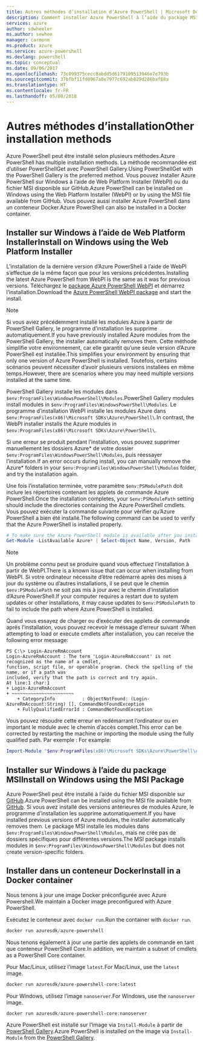 ```yaml
---
title: Autres méthodes d’installation d’Azure PowerShell | Microsoft Docs
description: Comment installer Azure PowerShell à l’aide du package MSI ou de Web Platform Installer.
services: azure
author: sdwheeler
ms.author: sewhee
manager: carmonm
ms.product: azure
ms.service: azure-powershell
ms.devlang: powershell
ms.topic: conceptual
ms.date: 09/06/2017
ms.openlocfilehash: 73c099375cecc8abdd5d6179109513946e7e793b
ms.sourcegitcommit: 37bfbf11fd0967a8e7977c692ab829d286baf88a
ms.translationtype: HT
ms.contentlocale: fr-FR
ms.lasthandoff: 05/08/2018
---
```

# <a name="other-installation-methods"></a><span data-ttu-id="21a68-103">Autres méthodes d’installation</span><span class="sxs-lookup"><span data-stu-id="21a68-103">Other installation methods</span></span>

<span data-ttu-id="21a68-104">Azure PowerShell peut être installé selon plusieurs méthodes.</span><span class="sxs-lookup"><span data-stu-id="21a68-104">Azure PowerShell has multiple installation methods.</span></span> <span data-ttu-id="21a68-105">La méthode recommandée est d’utiliser PowerShellGet avec PowerShell Gallery.</span><span class="sxs-lookup"><span data-stu-id="21a68-105">Using PowerShellGet with the PowerShell Gallery is the preferred method.</span></span> <span data-ttu-id="21a68-106">Vous pouvez installer Azure PowerShell sur Windows à l’aide de Web Platform Installer (WebPI) ou du fichier MSI disponible sur GitHub.</span><span class="sxs-lookup"><span data-stu-id="21a68-106">Azure PowerShell can be installed on Windows using the Web Platform Installer (WebPI) or by using the MSI file available from GitHub.</span></span> <span data-ttu-id="21a68-107">Vous pouvez aussi installer Azure PowerShell dans un conteneur Docker.</span><span class="sxs-lookup"><span data-stu-id="21a68-107">Azure PowerShell can also be installed in a Docker container.</span></span>

## <a name="install-on-windows-using-the-web-platform-installer"></a><span data-ttu-id="21a68-108">Installer sur Windows à l’aide de Web Platform Installer</span><span class="sxs-lookup"><span data-stu-id="21a68-108">Install on Windows using the Web Platform Installer</span></span>

<span data-ttu-id="21a68-109">L’installation de la dernière version d’Azure PowerShell à l’aide de WebPI s’effectue de la même façon que pour les versions précédentes.</span><span class="sxs-lookup"><span data-stu-id="21a68-109">Installing the latest Azure PowerShell from WebPI is the same as it was for previous versions.</span></span>
<span data-ttu-id="21a68-110">Téléchargez le [package Azure PowerShell WebPI](http://aka.ms/webpi-azps) et démarrez l’installation.</span><span class="sxs-lookup"><span data-stu-id="21a68-110">Download the [Azure PowerShell WebPI package](http://aka.ms/webpi-azps) and start the install.</span></span>

> [!NOTE]
> <span data-ttu-id="21a68-111">Si vous aviez précédemment installé les modules Azure à partir de PowerShell Gallery, le programme d’installation les supprime automatiquement.</span><span class="sxs-lookup"><span data-stu-id="21a68-111">If you have previously installed Azure modules from the PowerShell Gallery, the installer automatically removes them.</span></span> <span data-ttu-id="21a68-112">Cette méthode simplifie votre environnement, car elle garantit qu’une seule version d’Azure PowerShell est installée.</span><span class="sxs-lookup"><span data-stu-id="21a68-112">This simplifies your environment by ensuring that only one version of Azure PowerShell is installed.</span></span> <span data-ttu-id="21a68-113">Toutefois, certains scénarios peuvent nécessiter d’avoir plusieurs versions installées en même temps.</span><span class="sxs-lookup"><span data-stu-id="21a68-113">However, there are scenarios where you may need multiple versions installed at the same time.</span></span>
>
> <span data-ttu-id="21a68-114">PowerShell Gallery installe les modules dans `$env:ProgramFiles\WindowsPowerShell\Modules`.</span><span class="sxs-lookup"><span data-stu-id="21a68-114">PowerShell Gallery modules install modules in `$env:ProgramFiles\WindowsPowerShell\Modules`.</span></span> <span data-ttu-id="21a68-115">Le programme d’installation WebPI installe les modules Azure dans `$env:ProgramFiles(x86)\Microsoft SDKs\Azure\PowerShell\`.</span><span class="sxs-lookup"><span data-stu-id="21a68-115">In contrast, the WebPI installer installs the Azure modules in `$env:ProgramFiles(x86)\Microsoft SDKs\Azure\PowerShell\`.</span></span>
>
> <span data-ttu-id="21a68-116">Si une erreur se produit pendant l’installation, vous pouvez supprimer manuellement les dossiers Azure\* de votre dossier `$env:ProgramFiles\WindowsPowerShell\Modules`, puis réessayer l’installation.</span><span class="sxs-lookup"><span data-stu-id="21a68-116">If an error occurs during install, you can manually remove the Azure\* folders in your `$env:ProgramFiles\WindowsPowerShell\Modules` folder, and try the installation again.</span></span>

<span data-ttu-id="21a68-117">Une fois l’installation terminée, votre paramètre `$env:PSModulePath` doit inclure les répertoires contenant les applets de commande Azure PowerShell.</span><span class="sxs-lookup"><span data-stu-id="21a68-117">Once the installation completes, your `$env:PSModulePath` setting should include the directories containing the Azure PowerShell cmdlets.</span></span> <span data-ttu-id="21a68-118">Vous pouvez exécuter la commande suivante pour vérifier qu’Azure PowerShell a bien été installé.</span><span class="sxs-lookup"><span data-stu-id="21a68-118">The following command can be used to verify that the Azure PowerShell is installed properly.</span></span>

```powershell
# To make sure the Azure PowerShell module is available after you install
Get-Module -ListAvailable Azure* | Select-Object Name, Version, Path
```

> [!NOTE]
> <span data-ttu-id="21a68-119">Un problème connu peut se produire quand vous effectuez l’installation à partir de WebPI.</span><span class="sxs-lookup"><span data-stu-id="21a68-119">There is a known issue that can occur when installing from WebPI.</span></span> <span data-ttu-id="21a68-120">Si votre ordinateur nécessite d’être redémarré après des mises à jour du système ou d’autres installations, il se peut que le chemin `$env:PSModulePath` ne soit pas mis à jour avec le chemin d’installation d’Azure PowerShell.</span><span class="sxs-lookup"><span data-stu-id="21a68-120">If your computer requires a restart due to system updates or other installations, it may cause updates to `$env:PSModulePath` to fail to include the path where Azure PowerShell is installed.</span></span>

<span data-ttu-id="21a68-121">Quand vous essayez de charger ou d’exécuter des applets de commande après l’installation, vous pouvez recevoir le message d’erreur suivant :</span><span class="sxs-lookup"><span data-stu-id="21a68-121">When attempting to load or execute cmdlets after installation, you can receive the following error message:</span></span>

```
PS C:\> Login-AzureRmAccount
Login-AzureRmAccount : The term 'Login-AzureRmAccount' is not recognized as the name of a cmdlet,
function, script file, or operable program. Check the spelling of the name, or if a path was
included, verify that the path is correct and try again.
At line:1 char:1
+ Login-AzureRmAccount
+ ~~~~~~~~~~~~~~~~~~~~~~~
    + CategoryInfo          : ObjectNotFound: (Login-AzureRmAccount:String) [], CommandNotFoundException
    + FullyQualifiedErrorId : CommandNotFoundException
```

<span data-ttu-id="21a68-122">Vous pouvez résoudre cette erreur en redémarrant l’ordinateur ou en important le module avec le chemin d’accès complet.</span><span class="sxs-lookup"><span data-stu-id="21a68-122">This error can be corrected by restarting the machine or importing the module using the fully qualified path.</span></span> <span data-ttu-id="21a68-123">Par exemple : </span><span class="sxs-lookup"><span data-stu-id="21a68-123">For example:</span></span>

```powershell
Import-Module "$env:ProgramFiles(x86)\Microsoft SDKs\Azure\PowerShell\AzureRM.psd1"
```

## <a name="install-on-windows-using-the-msi-package"></a><span data-ttu-id="21a68-124">Installer sur Windows à l’aide du package MSI</span><span class="sxs-lookup"><span data-stu-id="21a68-124">Install on Windows using the MSI Package</span></span>

<span data-ttu-id="21a68-125">Azure PowerShell peut être installé à l’aide du fichier MSI disponible sur [GitHub](https://github.com/Azure/azure-powershell/releases/latest).</span><span class="sxs-lookup"><span data-stu-id="21a68-125">Azure PowerShell can be installed using the MSI file available from [GitHub](https://github.com/Azure/azure-powershell/releases/latest).</span></span> <span data-ttu-id="21a68-126">Si vous avez installé des versions antérieures de modules Azure, le programme d’installation les supprime automatiquement.</span><span class="sxs-lookup"><span data-stu-id="21a68-126">If you have installed previous versions of Azure modules, the installer automatically removes them.</span></span> <span data-ttu-id="21a68-127">Le package MSI installe les modules dans `$env:ProgramFiles\WindowsPowerShell\Modules`, mais ne crée pas de dossiers spécifiques pour différentes versions.</span><span class="sxs-lookup"><span data-stu-id="21a68-127">The MSI package installs modules in `$env:ProgramFiles\WindowsPowerShell\Modules` but does not create version-specific folders.</span></span>

## <a name="install-in-a-docker-container"></a><span data-ttu-id="21a68-128">Installer dans un conteneur Docker</span><span class="sxs-lookup"><span data-stu-id="21a68-128">Install in a Docker container</span></span>

<span data-ttu-id="21a68-129">Nous tenons à jour une image Docker préconfigurée avec Azure Powershell.</span><span class="sxs-lookup"><span data-stu-id="21a68-129">We maintain a Docker image preconfigured with Azure PowerShell.</span></span>

<span data-ttu-id="21a68-130">Exécutez le conteneur avec `docker run`.</span><span class="sxs-lookup"><span data-stu-id="21a68-130">Run the container with `docker run`.</span></span>

```powershell
docker run azuresdk/azure-powershell
```

<span data-ttu-id="21a68-131">Nous tenons également à jour une partie des applets de commande en tant que conteneur PowerShell Core.</span><span class="sxs-lookup"><span data-stu-id="21a68-131">In addition, we maintain a subset of cmdlets as a PowerShell Core container.</span></span>

<span data-ttu-id="21a68-132">Pour Mac/Linux, utilisez l’image `latest`.</span><span class="sxs-lookup"><span data-stu-id="21a68-132">For Mac/Linux, use the `latest` image.</span></span>

```bash
docker run azuresdk/azure-powershell-core:latest
```

<span data-ttu-id="21a68-133">Pour Windows, utilisez l’image `nanoserver`.</span><span class="sxs-lookup"><span data-stu-id="21a68-133">For Windows, use the `nanoserver` image.</span></span>

```powershell
docker run azuresdk/azure-powershell-core:nanoserver
```

<span data-ttu-id="21a68-134">Azure PowerShell est installé sur l’image via `Install-Module` à partir de [PowerShell Gallery](https://www.powershellgallery.com/).</span><span class="sxs-lookup"><span data-stu-id="21a68-134">Azure PowerShell is installed on the image via `Install-Module` from the [PowerShell Gallery](https://www.powershellgallery.com/).</span></span>